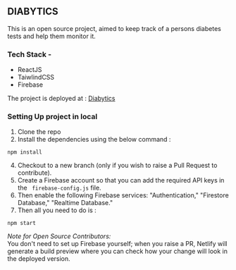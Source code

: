 ## DIABYTICS

This is an open source project, aimed to keep track of a persons diabetes tests and help them monitor it.

### Tech Stack -

- ReactJS
- TaiwlindCSS
- Firebase

The project is deployed at : [Diabytics](https://diabytics.ayushdev.com)

### Setting Up project in local

1. Clone the repo
2. Install the dependencies using the below command :

```
npm install
```

4. Checkout to a new branch (only if you wish to raise a Pull Request to contribute).
5. Create a Firebase account so that you can add the required API keys in the ` firebase-config.js` file.
6. Then enable the following Firebase services: "Authentication," "Firestore Database," "Realtime Database."
7. Then all you need to do is :

```
npm start
```

<i>Note for Open Source Contributors:</i>
<br>
You don't need to set up Firebase yourself; when you raise a PR, Netlify will generate a build preview where you can check how your change will look in the deployed version.

